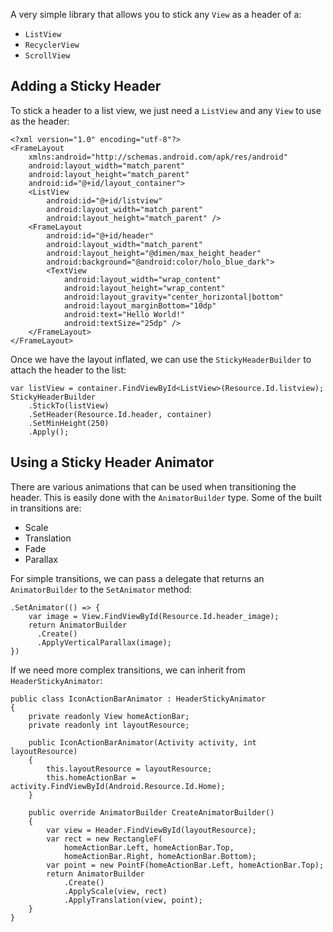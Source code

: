 
A very simple library that allows you to stick any `View` as a header of a:

 - `ListView`
 - `RecyclerView`
 - `ScrollView`

## Adding a Sticky Header

To stick a header to a list view, we just need a `ListView` and any `View` to use as the header:

    <?xml version="1.0" encoding="utf-8"?>
    <FrameLayout 
        xmlns:android="http://schemas.android.com/apk/res/android"
        android:layout_width="match_parent"
        android:layout_height="match_parent"
        android:id="@+id/layout_container">
        <ListView
            android:id="@+id/listview"
            android:layout_width="match_parent"
            android:layout_height="match_parent" />
        <FrameLayout
            android:id="@+id/header"
            android:layout_width="match_parent"
            android:layout_height="@dimen/max_height_header"
            android:background="@android:color/holo_blue_dark">
            <TextView
                android:layout_width="wrap_content"
                android:layout_height="wrap_content"
                android:layout_gravity="center_horizontal|bottom"
                android:layout_marginBottom="10dp"
                android:text="Hello World!"
                android:textSize="25dp" />
        </FrameLayout>
    </FrameLayout>

Once we have the layout inflated, we can use the `StickyHeaderBuilder` to attach the header to the list:

    var listView = container.FindViewById<ListView>(Resource.Id.listview);
    StickyHeaderBuilder
        .StickTo(listView)
        .SetHeader(Resource.Id.header, container)
        .SetMinHeight(250)
        .Apply();

## Using a Sticky Header Animator

There are various animations that can be used when transitioning the header. This is easily done with the `AnimatorBuilder` type. Some of the built in transitions are:

 - Scale
 - Translation
 - Fade
 - Parallax

For simple transitions, we can pass a delegate that returns an `AnimatorBuilder` to the `SetAnimator` method:

    .SetAnimator(() => {
        var image = View.FindViewById(Resource.Id.header_image);
        return AnimatorBuilder
          .Create()
          .ApplyVerticalParallax(image);
    })

If we need more complex transitions, we can inherit from `HeaderStickyAnimator`:

	public class IconActionBarAnimator : HeaderStickyAnimator
	{
		private readonly View homeActionBar;
		private readonly int layoutResource;

		public IconActionBarAnimator(Activity activity, int layoutResource)
		{
			this.layoutResource = layoutResource;
			this.homeActionBar = activity.FindViewById(Android.Resource.Id.Home);
		}

		public override AnimatorBuilder CreateAnimatorBuilder()
		{
			var view = Header.FindViewById(layoutResource);
			var rect = new RectangleF(
				homeActionBar.Left, homeActionBar.Top,
				homeActionBar.Right, homeActionBar.Bottom);
			var point = new PointF(homeActionBar.Left, homeActionBar.Top);
			return AnimatorBuilder
				.Create()
				.ApplyScale(view, rect)
				.ApplyTranslation(view, point);
		}
	}
